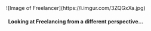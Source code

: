 <div style="text-align:center">
![Image of Freelancer](https://i.imgur.com/3ZQGxXa.jpg)

#### Looking at Freelancing from a different perspective...

</div>
